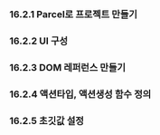 ### 16.2.1 Parcel로 프로젝트 만들기

### 16.2.2 UI 구성

### 16.2.3 DOM 레퍼런스 만들기

### 16.2.4 액션타입, 액션생성 함수 정의

### 16.2.5 초깃값 설정
